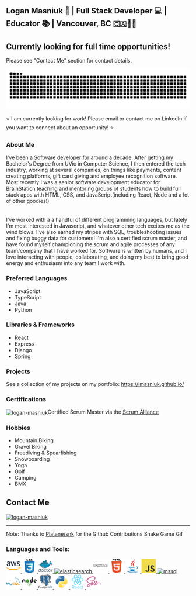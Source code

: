 ## Logan Masniuk 🤠 | Full Stack Developer 💻 | Educator 📚 | Vancouver, BC 🇨🇦🌲🌊

## Currently looking for full time opportunities! 
Please see "Contact Me" section for contact details.

<picture>
 <source media="(prefers-color-scheme: dark)" srcset="https://raw.githubusercontent.com/Lmasniuk/lmasniuk/output/github-contribution-grid-snake-dark.svg">
 <source media="(prefers-color-scheme: light)" srcset="https://raw.githubusercontent.com/Lmasniuk/lmasniuk/output/github-contribution-grid-snake.svg">
<img alt="github-snake" src="https://raw.githubusercontent.com/Lmasniuk/Lmasniuk/output/github-contribution-grid-snake.svg" />
</picture>

⭐️ I am currently looking for work! Please email or contact me on LinkedIn if you want to connect about an opportunity! ⭐️

### About Me
I've been a Software developer for around a decade. After getting my Bachelor's Degree from UVic in Computer Science, I then entered the tech industry, working at several companies, on things like payments, content creating platforms, gift card giving and employee recognition software. Most recently I was a senior software development educator for BrainStation teaching and mentoring groups of students how to build full stack apps with HTML, CSS, and JavaScript(including React, Node and a lot of other goodies!)
<br><br> <br>
I've worked with a a handful of different programming languages, but lately I'm most interested in Javascript, and whatever other tech excites me as the wind blows. I've also earned my stripes with SQL, troubleshooting issues and fixing buggy data for customers! I'm also a certified scrum master, and have found myself championing the scrum and agile processes of any team/company that I have worked for. Software is written by humans, and I love interacting with people, collaborating, and doing my best to bring good energy and enthusiasm into any team I work with.

### Preferred Languages
* JavaScript
* TypeScript
* Java
* Python

### Libraries & Frameworks
* React
* Express
* Django
* Spring

### Projects
See a collection of my projects on my portfolio: https://lmasniuk.github.io/

### Certifications
<img align="center" src="https://i0.wp.com/edinburghagile.com/wp-content/uploads/2020/08/Certified-Scrum-Master-Badge.png" alt="logan-masniuk" height="50" width="50" />Certified Scrum Master via the <a href="https://www.scrumalliance.org/get-certified/scrum-master-track/certified-scrummaster">Scrum Alliance</a>

### Hobbies
* Mountain Biking
* Gravel Biking
* Freediving & Spearfishing
* Snowboarding
* Yoga
* Golf
* Camping
* BMX

## Contact Me
<a href="https://www.linkedin.com/in/logan-masniuk-a0a24749/" target="blank"><img align="center" src="https://raw.githubusercontent.com/rahuldkjain/github-profile-readme-generator/master/src/images/icons/Social/linked-in-alt.svg" alt="logan-masniuk" height="30" width="40" /></a>

---

Note: Thanks to [Platane/snk](https://github.com/Platane/snk) for the Github Contributions Snake Game Gif


<h3 align="left">Languages and Tools:</h3>
<p align="left"> <a href="https://aws.amazon.com" target="_blank" rel="noreferrer"> <img src="https://raw.githubusercontent.com/devicons/devicon/master/icons/amazonwebservices/amazonwebservices-original-wordmark.svg" alt="aws" width="40" height="40"/> </a> <a href="https://www.w3schools.com/css/" target="_blank" rel="noreferrer"> <img src="https://raw.githubusercontent.com/devicons/devicon/master/icons/css3/css3-original-wordmark.svg" alt="css3" width="40" height="40"/> </a> <a href="https://www.docker.com/" target="_blank" rel="noreferrer"> <img src="https://raw.githubusercontent.com/devicons/devicon/master/icons/docker/docker-original-wordmark.svg" alt="docker" width="40" height="40"/> </a> <a href="https://www.elastic.co" target="_blank" rel="noreferrer"> <img src="https://www.vectorlogo.zone/logos/elastic/elastic-icon.svg" alt="elasticsearch" width="40" height="40"/> </a> <a href="https://expressjs.com" target="_blank" rel="noreferrer"> <img src="https://raw.githubusercontent.com/devicons/devicon/master/icons/express/express-original-wordmark.svg" alt="express" width="40" height="40"/> </a> <a href="https://www.w3.org/html/" target="_blank" rel="noreferrer"> <img src="https://raw.githubusercontent.com/devicons/devicon/master/icons/html5/html5-original-wordmark.svg" alt="html5" width="40" height="40"/> </a> <a href="https://www.java.com" target="_blank" rel="noreferrer"> <img src="https://raw.githubusercontent.com/devicons/devicon/master/icons/java/java-original.svg" alt="java" width="40" height="40"/> </a> <a href="https://developer.mozilla.org/en-US/docs/Web/JavaScript" target="_blank" rel="noreferrer"> <img src="https://raw.githubusercontent.com/devicons/devicon/master/icons/javascript/javascript-original.svg" alt="javascript" width="40" height="40"/> </a> <a href="https://www.microsoft.com/en-us/sql-server" target="_blank" rel="noreferrer"> <img src="https://www.svgrepo.com/show/303229/microsoft-sql-server-logo.svg" alt="mssql" width="40" height="40"/> </a> <a href="https://www.mysql.com/" target="_blank" rel="noreferrer"> <img src="https://raw.githubusercontent.com/devicons/devicon/master/icons/mysql/mysql-original-wordmark.svg" alt="mysql" width="40" height="40"/> </a> <a href="https://nodejs.org" target="_blank" rel="noreferrer"> <img src="https://raw.githubusercontent.com/devicons/devicon/master/icons/nodejs/nodejs-original-wordmark.svg" alt="nodejs" width="40" height="40"/> </a> <a href="https://www.postgresql.org" target="_blank" rel="noreferrer"> <img src="https://raw.githubusercontent.com/devicons/devicon/master/icons/postgresql/postgresql-original-wordmark.svg" alt="postgresql" width="40" height="40"/> </a> <a href="https://www.python.org" target="_blank" rel="noreferrer"> <img src="https://raw.githubusercontent.com/devicons/devicon/master/icons/python/python-original.svg" alt="python" width="40" height="40"/> </a> <a href="https://reactjs.org/" target="_blank" rel="noreferrer"> <img src="https://raw.githubusercontent.com/devicons/devicon/master/icons/react/react-original-wordmark.svg" alt="react" width="40" height="40"/> </a> <a href="https://sass-lang.com" target="_blank" rel="noreferrer"> <img src="https://raw.githubusercontent.com/devicons/devicon/master/icons/sass/sass-original.svg" alt="sass" width="40" height="40"/> </a> </p>
          

